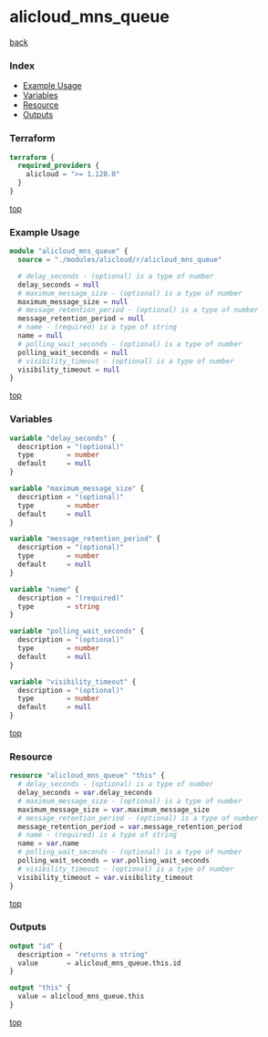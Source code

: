 # alicloud_mns_queue

[back](../alicloud.md)

### Index

- [Example Usage](#example-usage)
- [Variables](#variables)
- [Resource](#resource)
- [Outputs](#outputs)

### Terraform

```terraform
terraform {
  required_providers {
    alicloud = ">= 1.120.0"
  }
}
```

[top](#index)

### Example Usage

```terraform
module "alicloud_mns_queue" {
  source = "./modules/alicloud/r/alicloud_mns_queue"

  # delay_seconds - (optional) is a type of number
  delay_seconds = null
  # maximum_message_size - (optional) is a type of number
  maximum_message_size = null
  # message_retention_period - (optional) is a type of number
  message_retention_period = null
  # name - (required) is a type of string
  name = null
  # polling_wait_seconds - (optional) is a type of number
  polling_wait_seconds = null
  # visibility_timeout - (optional) is a type of number
  visibility_timeout = null
}
```

[top](#index)

### Variables

```terraform
variable "delay_seconds" {
  description = "(optional)"
  type        = number
  default     = null
}

variable "maximum_message_size" {
  description = "(optional)"
  type        = number
  default     = null
}

variable "message_retention_period" {
  description = "(optional)"
  type        = number
  default     = null
}

variable "name" {
  description = "(required)"
  type        = string
}

variable "polling_wait_seconds" {
  description = "(optional)"
  type        = number
  default     = null
}

variable "visibility_timeout" {
  description = "(optional)"
  type        = number
  default     = null
}
```

[top](#index)

### Resource

```terraform
resource "alicloud_mns_queue" "this" {
  # delay_seconds - (optional) is a type of number
  delay_seconds = var.delay_seconds
  # maximum_message_size - (optional) is a type of number
  maximum_message_size = var.maximum_message_size
  # message_retention_period - (optional) is a type of number
  message_retention_period = var.message_retention_period
  # name - (required) is a type of string
  name = var.name
  # polling_wait_seconds - (optional) is a type of number
  polling_wait_seconds = var.polling_wait_seconds
  # visibility_timeout - (optional) is a type of number
  visibility_timeout = var.visibility_timeout
}
```

[top](#index)

### Outputs

```terraform
output "id" {
  description = "returns a string"
  value       = alicloud_mns_queue.this.id
}

output "this" {
  value = alicloud_mns_queue.this
}
```

[top](#index)